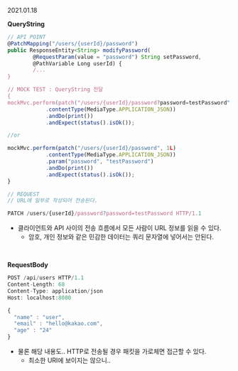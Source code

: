 2021.01.18

**QueryString**

```jsx
// API POINT
@PatchMapping("/users/{userId}/password")
public ResponseEntity<String> modifyPassword(
		@RequestParam(value = "password") String setPassword, 
		@PathVariable Long userId) {
		/...
}

// MOCK TEST : QueryString 전달
{
mockMvc.perform(patch("/users/{userId}/password?password=testPassword", 1L)
			.contentType(MediaType.APPLICATION_JSON))
			.andDo(print())
			.andExpect(status().isOk());

//or

mockMvc.perform(patch("/users/{userId}/password", 1L)
			.contentType(MediaType.APPLICATION_JSON))
			.param("password", "testPassword")
			.andDo(print())
			.andExpect(status().isOk());
}

// REQUEST
// URL에 일부로 작성되어 전송된다.

PATCH /users/{userId}/password?password=testPassword HTTP/1.1

```

- 클라이언트와 API 사이의 전송 흐름에서 모든 사람이 URL 정보를 읽을 수 있다.
    - 암호, 개인 정보와 같은 민감한 데이터는 쿼리 문자열에 넣어서는 안된다.

<br/>

**RequestBody**

```jsx
POST /api/users HTTP/1.1
Content-Length: 68
Content-Type: application/json
Host: localhost:8080

{
  "name" : "user",
  "email" : "hello@kakao.com",
  "age" : "24"
}
```

- 물론 해당 내용도.. HTTP로 전송될 경우 패킷을 가로체면 접근할 수 있다.
    - 최소한 URI에 보이지는 않으니..